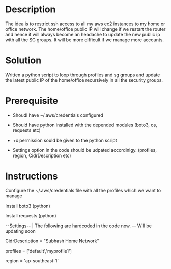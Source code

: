 Description
============

The idea is to restrict ssh access to all my aws ec2 instances to my home or office network. The home/office public IP will change if we restart the router and hence it will always become an headache to update the new public ip with all the SG groups. It will be more difficult if we manage more accounts.

Solution
========
Written a python script to loop through profiles and sg groups and update the latest public IP of the home/office recursively in all the security groups.

Prerequisite
============

- Shoudl have ~/.aws/credentials configured

- Should have python installed with the depended modules (boto3, os, requests etc)

- +x permission sould be given to the python script

- Settings option in the code should be udpated accordinlgy. (profiles, region, CidrDescription etc)

Instructions
============

Configure the ~/.aws/credentials file with all the profiles which we want to manage

Install boto3 (python)

Install requests (python)


--Settings--  | The following are hardcoded in the code now.  -- Will be updating soon

CidrDescription = "Subhash Home Network"

profiles = ['default','myprofile1']

region = 'ap-southeast-1'
